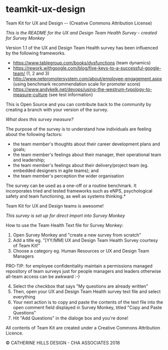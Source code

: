 # teamkit-ux-design
Team Kit for UX and Design -- (Creative Commons Attribution License)

*This is the README for the UX and Design Team Health Survey - created for Survey Monkey*

Version 1.1 of the UX and Design Team Health survey has been influenced by the following frameworks. 
-   https://www.tablegroup.com/books/dysfunctions (team dynamics)
-   https://rework.withgoogle.com/blog/five-keys-to-a-successful-google-team/ (1, 2 and 3)
-   http://www.netpromotersystem.com/about/employee-engagement.aspx (using benchmark recommendation scale for promoter score)
-   https://www.andykelk.net/devops/using-the-westrum-typology-to-measure-culture (see test information)

This is Open Source and you can contribute back to the community by creating a branch with your version of the survey. 

*What does this survey measure?*

The purpose of the survey is to understand how individuals are feeling about the following factors: 
-   the team member's thoughts about their career development plans and goals;
-   the team member's feelings about their manager, their operational team and leadership;
-   the team member's feelings about their delivery/project team (eg. embedded designers in agile teams); and 
-   the team member's perception the wider organisation

The survey can be used as a one-off or a routine benchmark. 
It incorporates tried and tested frameworks such as eNPS, psychological safety and team functioning, as well as systems thinking.*

Team Kit for UX and Design teams is awesome!

*This survey is set up for direct import into Survey Monkey*

How to use the Team Health Text file for Survey Monkey:
1)  Open Survey Monkey and "create a new survey from scratch"
2)  Add a title eg. "[YY/MM] UX and Design Team Health Survey courtesy of Team Kit!"
3)  Choose a category eg. Human Resources or UX and Design Team Managers 
    
PRO-TIP: for employee confidentiality maintain a permissions managed repository of team surveys just for people managers       and leaders otherwise all-team access can be awkward :-)

4)  Select the checkbox that says "My questions are already written"
5)  Then, open your UX and Design Team Health survey text file and select everything
6)  Your next action is to copy and paste the contents of the text file into the open comment field displayed in Survey           Monkey, titled "Copy and Paste Questions" 
7)  Hit "Add Questions" in the dialoge box and you're done!


All contents of Team Kit are created under a Creative Commons Attribution Licence.

© CATHERINE HILLS DESIGN - CHA ASSOCIATES 2018

